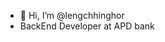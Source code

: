 - 👋 Hi, I’m @lengchhinghor
- BackEnd Developer at APD bank

<!---
lengchhinghor/lengchhinghor is a ✨ special ✨ repository because its `README.md` (this file) appears on your GitHub profile.
You can click the Preview link to take a look at your changes.
--->
